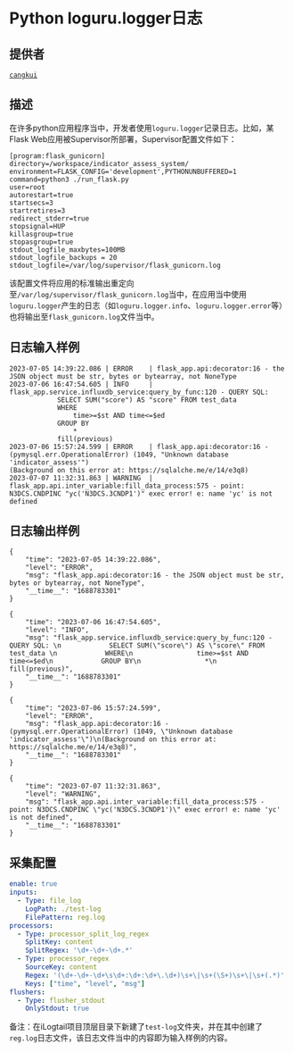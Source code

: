 # Python loguru.logger日志

## 提供者
[`cangkui`](https://github.com/cangkui)

## 描述
在许多python应用程序当中，开发者使用`loguru.logger`记录日志。比如，某Flask Web应用被Supervisor所部署，Supervisor配置文件如下：

```
[program:flask_gunicorn]
directory=/workspace/indicator_assess_system/
environment=FLASK_CONFIG='development',PYTHONUNBUFFERED=1
command=python3 ./run_flask.py
user=root
autorestart=true
startsecs=3
startretires=3
redirect_stderr=true
stopsignal=HUP
killasgroup=true
stopasgroup=true
stdout_logfile_maxbytes=100MB
stdout_logfile_backups = 20
stdout_logfile=/var/log/supervisor/flask_gunicorn.log
```

该配置文件将应用的标准输出重定向至`/var/log/supervisor/flask_gunicorn.log`当中，在应用当中使用`loguru.logger`产生的日志（如`loguru.logger.info`、`loguru.logger.error`等）也将输出至`flask_gunicorn.log`文件当中。

## 日志输入样例
```
2023-07-05 14:39:22.086 | ERROR    | flask_app.api:decorator:16 - the JSON object must be str, bytes or bytearray, not NoneType
2023-07-06 16:47:54.605 | INFO     | flask_app.service.influxdb_service:query_by_func:120 - QUERY SQL: 
            SELECT SUM("score") AS "score" FROM test_data 
            WHERE
                time>=$st AND time<=$ed
            GROUP BY
                *
            fill(previous)
2023-07-06 15:57:24.599 | ERROR    | flask_app.api:decorator:16 - (pymysql.err.OperationalError) (1049, "Unknown database 'indicator_assess'")
(Background on this error at: https://sqlalche.me/e/14/e3q8)
2023-07-07 11:32:31.863 | WARNING  | flask_app.api.inter_variable:fill_data_process:575 - point: N3DCS.CNDPINC "yc('N3DCS.3CNDP1')" exec error! e: name 'yc' is not defined
```

## 日志输出样例
```
{
	"time": "2023-07-05 14:39:22.086",
	"level": "ERROR",
	"msg": "flask_app.api:decorator:16 - the JSON object must be str, bytes or bytearray, not NoneType",
	"__time__": "1688783301"
}

{
	"time": "2023-07-06 16:47:54.605",
	"level": "INFO",
	"msg": "flask_app.service.influxdb_service:query_by_func:120 - QUERY SQL: \n            SELECT SUM(\"score\") AS \"score\" FROM test_data \n            WHERE\n                time>=$st AND time<=$ed\n            GROUP BY\n                *\n            fill(previous)",
	"__time__": "1688783301"
} 

{
	"time": "2023-07-06 15:57:24.599",
	"level": "ERROR",
	"msg": "flask_app.api:decorator:16 - (pymysql.err.OperationalError) (1049, \"Unknown database 'indicator_assess'\")\n(Background on this error at: https://sqlalche.me/e/14/e3q8)",
	"__time__": "1688783301"
} 

{
	"time": "2023-07-07 11:32:31.863",
	"level": "WARNING",
	"msg": "flask_app.api.inter_variable:fill_data_process:575 - point: N3DCS.CNDPINC \"yc('N3DCS.3CNDP1')\" exec error! e: name 'yc' is not defined",
	"__time__": "1688783301"
}
```

## 采集配置
```yaml
enable: true
inputs:
  - Type: file_log
    LogPath: ./test-log
    FilePattern: reg.log
processors:
  - Type: processor_split_log_regex
    SplitKey: content
    SplitRegex: '\d+-\d+-\d+.*'
  - Type: processor_regex
    SourceKey: content
    Regex: '(\d+-\d+-\d+\s\d+:\d+:\d+\.\d+)\s+\|\s+(\S+)\s+\|\s+(.*)'
    Keys: ["time", "level", "msg"]
flushers:
  - Type: flusher_stdout
    OnlyStdout: true
```


备注：在iLogtail项目顶层目录下新建了`test-log`文件夹，并在其中创建了`reg.log`日志文件，该日志文件当中的内容即为输入样例的内容。

